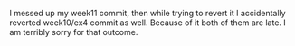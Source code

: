 I messed up my week11 commit, then while trying to revert it I accidentally reverted week10/ex4 commit as well.
Because of it both of them are late. I am terribly sorry for that outcome.
